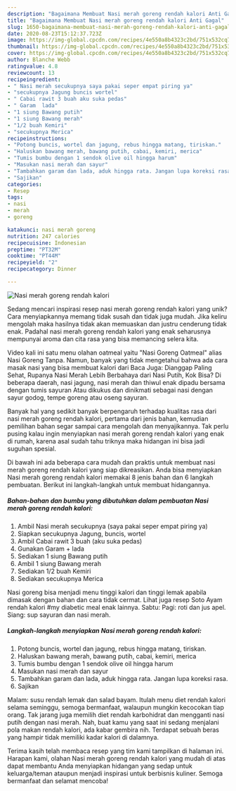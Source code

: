 ```yaml
---
description: "Bagaimana Membuat Nasi merah goreng rendah kalori Anti Gagal"
title: "Bagaimana Membuat Nasi merah goreng rendah kalori Anti Gagal"
slug: 1650-bagaimana-membuat-nasi-merah-goreng-rendah-kalori-anti-gagal
date: 2020-08-23T15:12:37.723Z
image: https://img-global.cpcdn.com/recipes/4e550a8b4323c2bd/751x532cq70/nasi-merah-goreng-rendah-kalori-foto-resep-utama.jpg
thumbnail: https://img-global.cpcdn.com/recipes/4e550a8b4323c2bd/751x532cq70/nasi-merah-goreng-rendah-kalori-foto-resep-utama.jpg
cover: https://img-global.cpcdn.com/recipes/4e550a8b4323c2bd/751x532cq70/nasi-merah-goreng-rendah-kalori-foto-resep-utama.jpg
author: Blanche Webb
ratingvalue: 4.8
reviewcount: 13
recipeingredient:
- " Nasi merah secukupnya saya pakai seper empat piring ya"
- "secukupnya Jagung buncis wortel"
- " Cabai rawit 3 buah aku suka pedas"
- " Garam  lada"
- "1 siung Bawang putih"
- "1 siung Bawang merah"
- "1/2 buah Kemiri"
- "secukupnya Merica"
recipeinstructions:
- "Potong buncis, wortel dan jagung, rebus hingga matang, tiriskan."
- "Haluskan bawang merah, bawang putih, cabai, kemiri, merica"
- "Tumis bumbu dengan 1 sendok olive oil hingga harum"
- "Masukan nasi merah dan sayur"
- "Tambahkan garam dan lada, aduk hingga rata. Jangan lupa koreksi rasa."
- "Sajikan"
categories:
- Resep
tags:
- nasi
- merah
- goreng

katakunci: nasi merah goreng 
nutrition: 247 calories
recipecuisine: Indonesian
preptime: "PT32M"
cooktime: "PT44M"
recipeyield: "2"
recipecategory: Dinner

---
```



![Nasi merah goreng rendah kalori](https://img-global.cpcdn.com/recipes/4e550a8b4323c2bd/751x532cq70/nasi-merah-goreng-rendah-kalori-foto-resep-utama.jpg)

Sedang mencari inspirasi resep nasi merah goreng rendah kalori yang unik? Cara menyiapkannya memang tidak susah dan tidak juga mudah. Jika keliru mengolah maka hasilnya tidak akan memuaskan dan justru cenderung tidak enak. Padahal nasi merah goreng rendah kalori yang enak seharusnya mempunyai aroma dan cita rasa yang bisa memancing selera kita.

Video kali ini satu menu olahan oatmeal yaitu &#34;Nasi Goreng Oatmeal&#34; alias Nasi Goreng Tanpa. Namun, banyak yang tidak mengetahui bahwa ada cara masak nasi yang bisa membuat kalori dari Baca Juga: Dianggap Paling Sehat, Rupanya Nasi Merah Lebih Berbahaya dari Nasi Putih, Kok Bisa? Di beberapa daerah, nasi jagung, nasi merah dan thiwul enak dipadu bersama dengan tumis sayuran Atau dikukus dan dinikmati sebagai nasi dengan sayur godog, tempe goreng atau oseng sayuran.

Banyak hal yang sedikit banyak berpengaruh terhadap kualitas rasa dari nasi merah goreng rendah kalori, pertama dari jenis bahan, kemudian pemilihan bahan segar sampai cara mengolah dan menyajikannya. Tak perlu pusing kalau ingin menyiapkan nasi merah goreng rendah kalori yang enak di rumah, karena asal sudah tahu triknya maka hidangan ini bisa jadi suguhan spesial.


Di bawah ini ada beberapa cara mudah dan praktis untuk membuat nasi merah goreng rendah kalori yang siap dikreasikan. Anda bisa menyiapkan Nasi merah goreng rendah kalori memakai 8 jenis bahan dan 6 langkah pembuatan. Berikut ini langkah-langkah untuk membuat hidangannya.

<!--inarticleads1-->

##### Bahan-bahan dan bumbu yang dibutuhkan dalam pembuatan Nasi merah goreng rendah kalori:

1. Ambil  Nasi merah secukupnya (saya pakai seper empat piring ya)
1. Siapkan secukupnya Jagung, buncis, wortel
1. Ambil  Cabai rawit 3 buah (aku suka pedas)
1. Gunakan  Garam + lada
1. Sediakan 1 siung Bawang putih
1. Ambil 1 siung Bawang merah
1. Sediakan 1/2 buah Kemiri
1. Sediakan secukupnya Merica


Nasi goreng bisa menjadi menu tinggi kalori dan tinggi lemak apabila dimasak dengan bahan dan cara tidak cermat. Lihat juga resep Soto Ayam rendah kalori #my diabetic meal enak lainnya. Sabtu: Pagi: roti dan jus apel. Siang: sup sayuran dan nasi merah. 

<!--inarticleads2-->

##### Langkah-langkah menyiapkan Nasi merah goreng rendah kalori:

1. Potong buncis, wortel dan jagung, rebus hingga matang, tiriskan.
1. Haluskan bawang merah, bawang putih, cabai, kemiri, merica
1. Tumis bumbu dengan 1 sendok olive oil hingga harum
1. Masukan nasi merah dan sayur
1. Tambahkan garam dan lada, aduk hingga rata. Jangan lupa koreksi rasa.
1. Sajikan


Malam: susu rendah lemak dan salad bayam. Itulah menu diet rendah kalori selama seminggu, semoga bermanfaat, walaupun mungkin kecocokan tiap orang. Tak jarang juga memilih diet rendah karbohidrat dan mengganti nasi putih dengan nasi merah. Nah, buat kamu yang saat ini sedang menjalani pola makan rendah kalori, ada kabar gembira nih. Terdapat sebuah beras yang hampir tidak memiliki kadar kalori di dalamnya. 

Terima kasih telah membaca resep yang tim kami tampilkan di halaman ini. Harapan kami, olahan Nasi merah goreng rendah kalori yang mudah di atas dapat membantu Anda menyiapkan hidangan yang sedap untuk keluarga/teman ataupun menjadi inspirasi untuk berbisnis kuliner. Semoga bermanfaat dan selamat mencoba!
